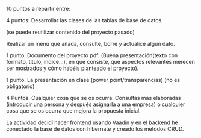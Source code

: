 10 puntos a repartir entre:

4 puntos: Desarrollar las clases de las tablas de base de datos.

(se puede reutilizar contenido del proyecto pasado)

Realizar un menú que añada, consulte, borre y actualice algún dato.

1 punto. Documento del proyecto pdf. (Buena presentación(texto con formato, título, indice...), en qué consiste, qué aspectos relevantes merecen ser mostrados y cómo habéis planteado el proyecto).

1 punto. La presentación en clase (power point/transparencias) (no es obligatorio)

4 Puntos. Cualquier cosa que se os ocurra. Consultas más elaboradas (introducir una persona y después asignarla a una empresa) o cualquier cosa que se os ocurra que mejora la propuesta inicial.

La actividad decidí hacer frontend usando Vaadin y en el backend he conectado la base de datos con hibernate y creado los metodos CRUD.
